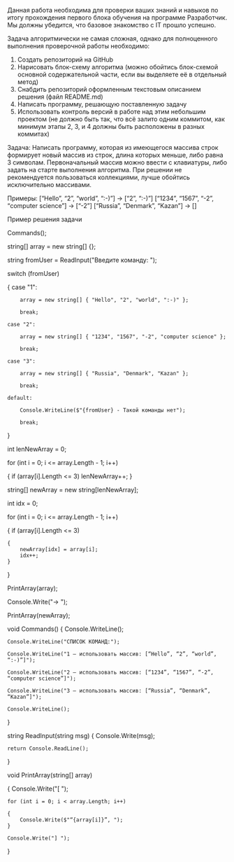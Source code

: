 Данная работа необходима для проверки ваших знаний и навыков по итогу прохождения первого блока обучения на программе Разработчик. Мы должны убедится, что базовое знакомство с IT прошло успешно.

Задача алгоритмически не самая сложная, однако для полноценного выполнения проверочной работы необходимо:

1. Создать репозиторий на GitHub
2. Нарисовать блок-схему алгоритма (можно обойтись блок-схемой основной содержательной части, если вы выделяете её в отдельный метод)
3. Снабдить репозиторий оформленным текстовым описанием решения (файл README.md)
4. Написать программу, решающую поставленную задачу
5. Использовать контроль версий в работе над этим небольшим проектом (не должно быть так, что всё залито одним коммитом, как минимум этапы 2, 3, и 4 должны быть расположены в разных коммитах)

Задача: Написать программу, которая из имеющегося массива строк формирует новый массив из строк, длина которых меньше, либо равна 3 символам. Первоначальный массив можно ввести с клавиатуры, либо задать на старте выполнения алгоритма. При решении не рекомендуется пользоваться коллекциями, лучше обойтись исключительно массивами.

Примеры:
[“Hello”, “2”, “world”, “:-)”] → [“2”, “:-)”]
[“1234”, “1567”, “-2”, “computer science”] → [“-2”]
[“Russia”, “Denmark”, “Kazan”] → []


Пример решения задачи

Commands();

string[] array = new string[] {};

string fromUser = ReadInput("Введите команду: ");

switch (fromUser)

{
    case "1":

        array = new string[] { "Hello", "2", "world", ":-)" };

        break;

    case "2":

        array = new string[] { "1234", "1567", "-2", "computer science" };

        break;

    case "3":

        array = new string[] { "Russia", "Denmark", "Kazan" };

        break;

    default:

        Console.WriteLine($"{fromUser} - Такой команды нет");

        break;


}


int lenNewArray = 0;

for (int i = 0; i <= array.Length - 1; i++)

{
    if (array[i].Length <= 3) lenNewArray++;
}

string[] newArray = new string[lenNewArray];

int idx = 0;

for (int i = 0; i <= array.Length - 1; i++)

{
    if (array[i].Length <= 3)

    {
        newArray[idx] = array[i];
        idx++;
    }
}

PrintArray(array);

Console.Write("→ ");

PrintArray(newArray);


void Commands()
{
    Console.WriteLine();

    Console.WriteLine("СПИСОК КОМАНД:");

    Console.WriteLine("1 – использовать массив: [“Hello”, “2”, “world”, “:-)”]");

    Console.WriteLine("2 – использовать массив: [“1234”, “1567”, “-2”, “computer science”]");

    Console.WriteLine("3 – использовать массив: [“Russia”, “Denmark”, “Kazan”]");

    Console.WriteLine();

}


string ReadInput(string msg)
{
    Console.Write(msg);

    return Console.ReadLine();
}


void PrintArray(string[] array)

{
    Console.Write("[ ");

    for (int i = 0; i < array.Length; i++)

    {
        Console.Write($"“{array[i]}”, ");
    }
    
    Console.Write("] ");

}
